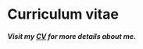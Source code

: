 # Curriculum vitae

##### Visit my [CV](https://vetrivel07.github.io/vetrivel-m-cv/) for more details about me.

